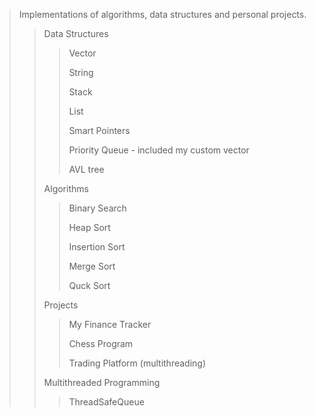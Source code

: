 >Implementations of algorithms, data structures and personal projects.
>>Data Structures
>>>Vector
>>>
>>>String
>>>
>>>Stack
>>>
>>>List
>>>
>>>Smart Pointers
>>>
>>>Priority Queue - included my custom vector
>>>
>>>AVL tree
>>>
>>Algorithms
>>>Binary Search
>>>
>>>Heap Sort
>>>
>>>Insertion Sort
>>>
>>>Merge Sort
>>>
>>>Quck Sort
>>
>>Projects
>>
>>>My Finance Tracker
>>>
>>>Chess Program
>>>
>>>Trading Platform (multithreading)
>>
>>Multithreaded Programming
>>>ThreadSafeQueue
>>
